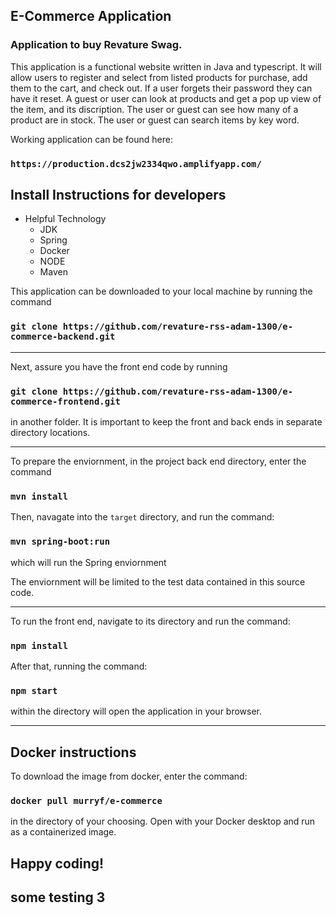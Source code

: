 ## E-Commerce Application

### Application to buy Revature Swag. 

This application is a functional website written in Java and typescript. It will allow users to register and select from listed products for purchase, add them to the cart, and check out. If a user forgets their password they can have it reset. A guest or user can look at products and get a pop up view of the item, and its discription. The user or guest can see how many of a product are in stock. The user or guest can search items by key word.

Working application can be found here:
### `https://production.dcs2jw2334qwo.amplifyapp.com/`

## Install Instructions for developers
- Helpful Technology
  - JDK 
  - Spring
  - Docker
  - NODE
  - Maven

This application can be downloaded to your local machine by running the command
### `git clone https://github.com/revature-rss-adam-1300/e-commerce-backend.git`
-----------
Next, assure you have the front end code by running 
### `git clone https://github.com/revature-rss-adam-1300/e-commerce-frontend.git`

in another folder. It is important to keep the front and back ends in separate directory locations.


-----------
To prepare the enviornment, in the project back end directory, enter the command
### `mvn install`

Then, navagate into the `target` directory, and run the command:
### `mvn spring-boot:run`
which will run the Spring enviornment

The enviornment will be limited to the test data contained in this source code. 


----------
To run the front end, navigate to its directory and run the command:
### `npm install`
After that, running the command:
### `npm start` 
within the directory will open the application in your browser. 

----------
## Docker instructions
To download the image from docker, enter the command:
### `docker pull murryf/e-commerce`

in the directory of your choosing. Open with your Docker desktop and run as a containerized image.


## Happy coding!

## some testing 3
